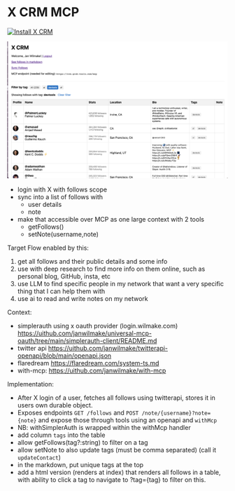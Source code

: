 # X CRM MCP

[![Install X CRM](https://img.shields.io/badge/Install-X%20CRM-black?style=for-the-badge)](https://installthismcp.com/X%20CRM?url=https%3A%2F%2Fcrm.grok-tools.com%2Fmcp)

![](demo.png)

- login with X with follows scope
- sync into a list of follows with
  - user details
  - note
- make that accessible over MCP as one large context with 2 tools
  - getFollows()
  - setNote(username,note)

Target Flow enabled by this:

1. get all follows and their public details and some info
2. use with deep research to find more info on them online, such as personal blog, GitHub, insta, etc
3. use LLM to find specific people in my network that want a very specific thing that I can help them with
4. use ai to read and write notes on my network

Context:

- simplerauth using x oauth provider (login.wilmake.com) https://uithub.com/janwilmake/universal-mcp-oauth/tree/main/simplerauth-client/README.md
- twitter api https://uithub.com/janwilmake/twitterapi-openapi/blob/main/openapi.json
- flaredream https://flaredream.com/system-ts.md
- with-mcp: https://uithub.com/janwilmake/with-mcp

Implementation:

- After X login of a user, fetches all follows using twitterapi, stores it in users own durable object.
- Exposes endpoints `GET /follows` and `POST /note/{username}?note={note}` and expose those through tools using an openapi and `withMcp`
- NB: withSimplerAuth is wrapped within the withMcp handler
- add column `tags` into the table
- allow getFollows(tag?:string) to filter on a tag
- allow setNote to also update tags (must be comma separated) (call it `updateContact`)
- in the markdown, put unique tags at the top
- add a html version (renders at index) that renders all follows in a table, with ability to click a tag to navigate to ?tag={tag} to filter on this.
